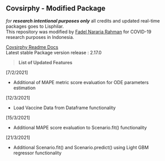 ## Covsirphy - Modified Package
_for **research intentional purposes only**_ all credits and updated real-time packages goes to Lisphilar. <br>
This repository was modified by [Fadel Nararia Rahman](https://fadelrahman.com) for COVID-19 research purposes in Indonesia.

[Covsirphy Readme Docs](https://lisphilar.github.io/covid19-sir)<br>
Latest stable Package version release : 2.17.0

> **List of Updated Features**

[7/2/2021]
- Additional of MAPE metric score evaluation for ODE parameters estimation

[12/3/2021]
- Load Vaccine Data from Dataframe functionality

[15/3/2021]
- Additional MAPE score evaluation to Scenario.fit() functionality

[21/3/2021]
- Additional Scenario.fit() and Scenario.predict() using Light GBM regressor functionality
